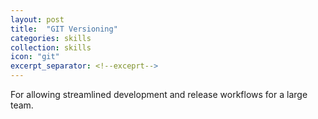 ```yaml
---
layout: post
title:  "GIT Versioning"
categories: skills
collection: skills
icon: "git"
excerpt_separator: <!--exceprt-->
---
```

For allowing streamlined development and release workflows for a large team.
<!--exceprt-->